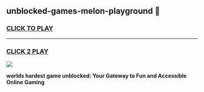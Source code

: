 
## unblocked-games-melon-playground 👋
<h3>
<a href="https://premium.freeplayer.one?title=unblocked-games-melon-playground&ref=14F">CLICK TO PLAY</a></h3>
<hr>

<h3>
<a href="https://premium.freeplayer.one?title=unblocked-games-melon-playground&ref=14F">CLICK 2 PLAY</a>
  
</h3>

<a href="https://premium.freeplayer.one?title=unblocked-games-melon-playground&ref=12F/"><img src="https://clearcache.store/games.png"></a>


**worlds hardest game unblocked: Your Gateway to Fun and Accessible Online Gaming**
